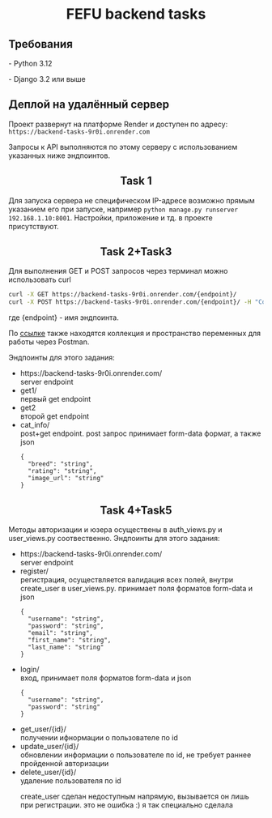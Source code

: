 <h1 align="center">FEFU backend tasks</h1>

<h2>Требования</h2>
<p>- Python 3.12</p>
<p>- Django 3.2 или выше</p>

<h2>Деплой на удалённый сервер</h2>

Проект развернут на платформе Render и доступен по адресу:
```https://backend-tasks-9r0i.onrender.com```

Запросы к API выполняются по этому серверу с использованием указанных ниже эндпоинтов.

<h2 align="center">Task 1</h2>

Для запуска сервера не специфическом IP-адресе возможно прямым указанием его при запуске, например ```python manage.py runserver 192.168.1.10:8001```. Настройки, приложение и тд. в проекте присутствуют.

<h2 align="center">Task 2+Task3</h2>
Для выполнения GET и POST запросов через терминал можно использовать curl

```bash
curl -X GET https://backend-tasks-9r0i.onrender.com/{endpoint}/
curl -X POST https://backend-tasks-9r0i.onrender.com/{endpoint}/ -H "Content-Type: application/json" -d '{"key": "value"}
```
где {endpoint} - имя эндпоинта.

По <a href="https://disk.yandex.ru/d/AWNMfRUiP4T5_w">ссылке</a> также находятся коллекция и пространство переменных для работы через Postman. 

Эндпоинты для этого задания:
<ul>
  <li>https://backend-tasks-9r0i.onrender.com/</li> server endpoint
  <li>get1/</li> первый get endpoint
  <li>get2</li> второй get endpoint
  <li>cat_info/</li> post+get endpoint. post запрос принимает form-data формат, а также json 
  
```
{
  "breed": "string",
  "rating": "string",
  "image_url": "string"
}
```
</ul>

<h2 align="center">Task 4+Task5</h2>
Методы авторизации и юзера осуществены в auth_views.py и user_views.py соотвественно. 
Эндпоинты для этого задания:
<ul>
  <li>https://backend-tasks-9r0i.onrender.com/</li> server endpoint
  <li>register/</li> регистрация, осуществляется валидация всех полей, внутри create_user в user_views.py. принимает поля форматов form-data и json
  
  ```
  {
    "username": "string",
    "password": "string",
    "email": "string",
    "first_name": "string",
    "last_name": "string"
  }
  ```
  <li>login/</li> вход, принимает поля форматов form-data и json
  
  ```
  {
    "username": "string",
    "password": "string"
  }
  ```
  <li>get_user/{id}/</li> получении ифнормации о пользователе по id 
  <li>update_user/{id}/</li> обновлении информации о пользователе по id, не требует раннее пройденной авторизации
  <li>delete_user/{id}/</li> удаление пользователя по id

  create_user сделан недоступным напрямую, вызывается он лишь при регистрации. это не ошибка :) я так специально сделала
  
